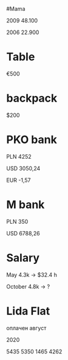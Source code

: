 
#Mama 

 2009 48.100

 2006 22.900

# Table

€500

# backpack

$200
 
# PKO bank
 
 PLN 4252
 
 USD 3050,24
 
 EUR -1,57
 
# M bank

PLN 350

USD 6788,26

# Salary 

May 4.3k -> $32.4 h

October 4.8k -> ?

# Lida Flat

оплачен август

2020

5435 5350 1465 4262


